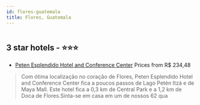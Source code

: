 ```yaml
---
id: flores-guatemala
title: Flores, Guatemala
---
```


<center><img src="https://i.travelapi.com/hotels/2000000/1160000/1157700/1157669/da5fe68a_z.jpg" alt="" /></center>


##  3 star hotels - ⭐️⭐️⭐️

-    [Peten Esplendido Hotel and Conference Center](https://www.hurb.com/br/aud/https://www.hurb.com/br/hotels/flores/peten-esplendido-hotel-and-conference-center-HT-GAXX?cmp=18055) Prices from R$ 234,48
   > Com ótima localização no coração de Flores, Peten Esplendido Hotel and Conference Center fica a poucos passos de Lago Petén Itzá e de Maya Mall.  Este hotel fica a 0,3 km de Central Park e a 1,2 km de Doca de Flores.Sinta-se em casa em um de nossos 62 qua
